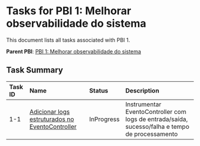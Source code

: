 # Tasks for PBI 1: Melhorar observabilidade do sistema

This document lists all tasks associated with PBI 1.

**Parent PBI**: [PBI 1: Melhorar observabilidade do sistema](mdc:prd.md)

## Task Summary

| Task ID | Name | Status | Description |
| :------ | :--------------------------------------- | :------- | :--------------------------------- |
| 1-1 | [Adicionar logs estruturados no EventoController](mdc:1-1.md) | InProgress | Instrumentar EventoController com logs de entrada/saída, sucesso/falha e tempo de processamento |